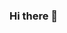 ### Hi there 👋

<!--
**Dimchik228/Dimchik228** is a ✨ _special_ ✨ repository because its `README.md` (this file) appears on your GitHub profile.

![GIF](https://cdn.dribbble.com/users/219482/screenshots/14676444/media/28fa0b64b0454de0d0664e364e4f95fc.gif)
